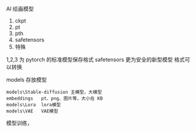 
AI 绘画模型

1. ckpt
2. pt
3. pth
4. safetensors
5. 特殊

1,2,3 为 pytorch 的标准模型保存格式
safetensors 更为安全的新型模型
格式可以转换

models 存放模型
```
models\Stable-diffusion 主模型，大模型
embeddings   pt、png、图片等，大小在 KB
models\Lora  lora模型
models\VAE   VAE模型

```

模型训练，
